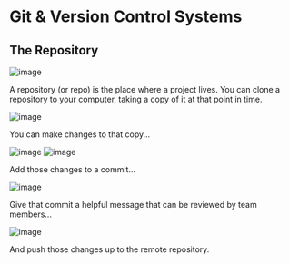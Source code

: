 # Git & Version Control Systems

## The Repository

![image](https://user-images.githubusercontent.com/99063625/183377032-08414452-9de8-4c92-861f-0c6cf72fad7a.png)

A repository (or repo) is the place where a project lives. You can clone a repository to your computer, taking a copy of it at that point in time. 

![image](https://user-images.githubusercontent.com/99063625/183388534-4d9ab200-223d-411f-85a4-768cbfccc128.png)

You can make changes to that copy...

![image](https://user-images.githubusercontent.com/99063625/183384955-75d25c0b-daf3-4a68-abb7-5cd5d9112b46.png)
![image](https://user-images.githubusercontent.com/99063625/183382953-53cb8ccf-90d7-421f-b509-3282600aed17.png)

Add those changes to a commit...

![image](https://user-images.githubusercontent.com/99063625/183387594-21943ac1-26b1-4fce-a464-a8e9c92fc32e.png)

Give that commit a helpful message that can be reviewed by team members...

![image](https://user-images.githubusercontent.com/99063625/183387632-86fba8a3-c493-4f19-9ff6-6ea97bd195dd.png)

And push those changes up to the remote repository.


